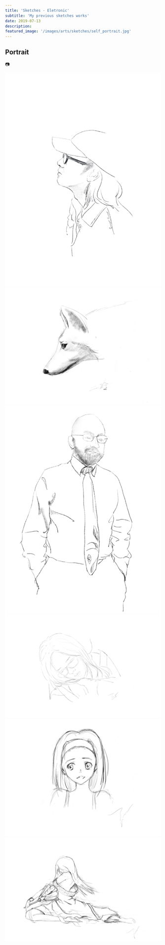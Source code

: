 ```yaml
---
title: 'Sketches - Eletronic'
subtitle: 'My previous sketches works'
date: 2019-07-13
description: 
featured_image: '/images/arts/sketches/self_portrait.jpg'
---
```


## Portrait
:camera:

<div class="gallery" data-columns="2">
    <img src="/images/arts/sketches/self_portrait.jpg">
    <img src="/images/arts/sketches/Wolf.jpg">
    <img src="/images/arts/sketches/Dr._Rutter.jpg">
    <img src="/images/arts/sketches/sleep.jpg">
    <img src="/images/arts/sketches/first.jpg">
    <img src="/images/arts/sketches/augur.jpg">
</div>